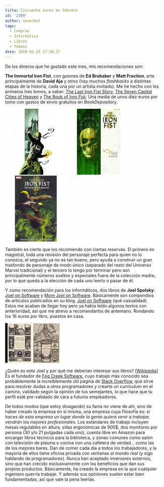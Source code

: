```yaml
---
title: Cincuenta euros en Febrero
id: '2389'
author: neverbot
tags:
  - Compras
  - Informática
  - Libros
  - Tebeos
date: 2010-02-23 17:30:27
---
```


De los dineros que he gastado este mes, mis recomendaciones son:

**The Immortal Iron Fist**, con guiones de **Ed Brubaker** y **Matt Fraction**, arte principalmente de **David Aja** y otros (hay muchos _flashbacks_ a distintas etapas de la historia, cada una por un artista invitado). Me he hecho con los primeros tres tomos, a saber: [The Last Iron Fist Story](http://www.bookdepository.co.uk/book/9780785124894/Immortal-Iron-Fist-1), [The Seven Capital Cities of Heaven](http://www.bookdepository.co.uk/book/9780785125358/The-Immortal-Iron-Fist-2) y [The Book of Iron Fist](http://www.bookdepository.co.uk/book/9780785125365/The-Immortal-Iron-Fist-3). Una media de unos diez euros por tomo con gastos de envío gratuitos en _BookDepository_.

![201002231658.jpg](./cincuenta-euros-en-febrero/2010022316581.jpg) ![201002231658.jpg](./cincuenta-euros-en-febrero/2010022316582.jpg)![201002231658.jpg](./cincuenta-euros-en-febrero/201002231658.jpg)

También es cierto que los recomiendo con ciertas reservas. El primero es magistral, toda una revisión del personaje perfecta para quien no lo conozca, el segundo ya no es tan bueno, pero ayuda a construir un gran trasfondo de personaje de modo único (separado del resto del Universo Marvel tradicional) y el tercero lo tengo por terminar pero son principalmente números sueltos y especiales fuera de la colección madre, por lo que queda a la elección de cada uno leerlo o pasar de él.

Y como recomendación para los informáticos, dos libros de **Joel Spolsky**: [Joel on Software](http://www.bookdepository.co.uk/book/9781590593899/Joel-on-Software) y [More Joel on Software](http://www.bookdepository.co.uk/book/9781430209874/More-Joel-on-Software). Básicamente son compendios de artículos publicados en su blog, [Joel on Software](http://www.joelonsoftware.com/) (qué casualidad). Estos me acaban de llegar hoy pero ya había leído algunos textos con anterioridad, así que me atrevo a recomendarlos de antemano. Rondando los 16 euros por libro, puestos en casa.

![201002231726.jpg](./cincuenta-euros-en-febrero/2010022317261.jpg) ![201002231726.jpg](./cincuenta-euros-en-febrero/201002231726.jpg)  

¿Quién es este Joel y por qué me deberían interesar sus libros? \[[Wikipedia](http://en.wikipedia.org/wiki/Joel_Spolsky)\] Es el fundador de [Fog Creek Software](http://www.fogcreek.com/), cuyo trabajo más conocido sea probablemente la increíblemente útil página de [Stack Overflow](http://stackoverflow.com/), que sirve para resolver dudas a otros programadores y crearte un currículum en el camino, validado según la opinión de tus semejantes, lo que hace que tu perfil esté pre-validado de cara a futuros empleadores.

De todos modos (que estoy divagando) su fama no viene de ahí, sino de haber creado la empresa en sí misma, una empresa cuya filosofía es: _si haces de esta empresa un lugar donde la gente quiera venir a trabajar, vendrán los mejores profesionales_. Los estándares de trabajo incluyen mesas regulables en altura, sillas ergonómicas de 900$, dos monitores por persona (30 y/o 21 pulgadas cada uno), cuenta libre en Amazon para encargar libros técnicos para la biblioteca, y zonas comunes como salón con televisión de plasma o cocina con una cafetera de verdad... como las de los mejores bares. Dan de comer cada día a todos los trabajadores, y la mayoría de ellos tiene oficina privada con ventanas al mundo real (y sigo hablando de programadores). Nunca han aceptado inversores externos, sino que han crecido exclusivamente con los beneficios que dan sus propios productos. Básicamente, ha creado la empresa en la que cualquier ingeniero querría trabajar. Y además sus opiniones suelen estar bien fundamentadas, así que vale la pena leerlas.